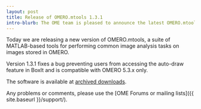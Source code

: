 ```yaml
---
layout: post
title: Release of OMERO.mtools 1.3.1
intro-blurb: The OME team is pleased to announce the latest OMERO.mtools bug-fix release
---
```

Today we are releasing a new version of OMERO.mtools, a suite of MATLAB-based
tools for performing common image analysis tasks on images stored in OMERO.

Version 1.3.1 fixes a bug preventing users from accessing the auto-draw
feature in BoxIt and is compatible with OMERO 5.3.x only.

The software is available at [archived downloads](http://downloads.openmicroscopy.org/mtools/1.3.1/).

Any problems or comments, please use the [OME Forums or mailing lists]({{ site.baseurl }}/support/).
